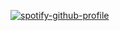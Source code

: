 [![spotify-github-profile](https://spotify-github-profile.vercel.app/api/view?uid=31qmaem5xr6gp5vjx77gfpotk6c4&cover_image=true&theme=default&show_offline=false&background_color=121212&interchange=false)](https://github.com/kittinan/spotify-github-profile)
